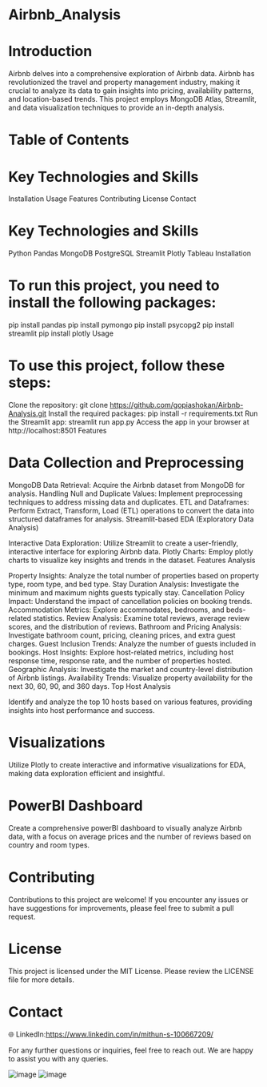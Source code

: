 # Airbnb_Analysis

# Introduction

Airbnb delves into a comprehensive exploration of Airbnb data. Airbnb has revolutionized the travel and property management industry, making it crucial to analyze its data to gain insights into pricing, availability patterns, and location-based trends. This project employs MongoDB Atlas, Streamlit, and data visualization techniques to provide an in-depth analysis.

# Table of Contents

# Key Technologies and Skills
Installation
Usage
Features
Contributing
License
Contact

# Key Technologies and Skills

Python
Pandas
MongoDB
PostgreSQL
Streamlit
Plotly
Tableau
Installation

# To run this project, you need to install the following packages:

pip install pandas
pip install pymongo
pip install psycopg2
pip install streamlit
pip install plotly
Usage

# To use this project, follow these steps:

Clone the repository: git clone https://github.com/gopiashokan/Airbnb-Analysis.git
Install the required packages: pip install -r requirements.txt
Run the Streamlit app: streamlit run app.py
Access the app in your browser at http://localhost:8501
Features

# Data Collection and Preprocessing

MongoDB Data Retrieval: Acquire the Airbnb dataset from MongoDB for analysis.
Handling Null and Duplicate Values: Implement preprocessing techniques to address missing data and duplicates.
ETL and Dataframes: Perform Extract, Transform, Load (ETL) operations to convert the data into structured dataframes for analysis.
Streamlit-based EDA (Exploratory Data Analysis)

Interactive Data Exploration: Utilize Streamlit to create a user-friendly, interactive interface for exploring Airbnb data.
Plotly Charts: Employ plotly charts to visualize key insights and trends in the dataset.
Features Analysis

Property Insights: Analyze the total number of properties based on property type, room type, and bed type.
Stay Duration Analysis: Investigate the minimum and maximum nights guests typically stay.
Cancellation Policy Impact: Understand the impact of cancellation policies on booking trends.
Accommodation Metrics: Explore accommodates, bedrooms, and beds-related statistics.
Review Analysis: Examine total reviews, average review scores, and the distribution of reviews.
Bathroom and Pricing Analysis: Investigate bathroom count, pricing, cleaning prices, and extra guest charges.
Guest Inclusion Trends: Analyze the number of guests included in bookings.
Host Insights: Explore host-related metrics, including host response time, response rate, and the number of properties hosted.
Geographic Analysis: Investigate the market and country-level distribution of Airbnb listings.
Availability Trends: Visualize property availability for the next 30, 60, 90, and 360 days.
Top Host Analysis

Identify and analyze the top 10 hosts based on various features, providing insights into host performance and success.

# Visualizations

Utilize Plotly to create interactive and informative visualizations for EDA, making data exploration efficient and insightful.

# PowerBI Dashboard

Create a comprehensive powerBI dashboard to visually analyze Airbnb data, with a focus on average prices and the number of reviews based on country and room types.

# Contributing

Contributions to this project are welcome! If you encounter any issues or have suggestions for improvements, please feel free to submit a pull request.

# License

This project is licensed under the MIT License. Please review the LICENSE file for more details.

# Contact

🌐 LinkedIn:https://www.linkedin.com/in/mithun-s-100667209/

For any further questions or inquiries, feel free to reach out. We are happy to assist you with any queries.


![image](https://github.com/Mithun250/Airbnb_Analysis/assets/83149908/0d24b318-a2e3-4193-8348-1593d666952d)
![image](https://github.com/Mithun250/Airbnb_Analysis/assets/83149908/355d347e-a83c-4f27-93e5-b343f596e169)

